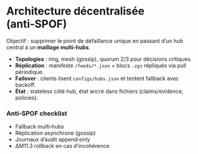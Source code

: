 # Architecture décentralisée (anti‑SPOF)

Objectif : supprimer le point de défaillance unique en passant d’un hub central à un **maillage multi‑hubs**.
- **Topologies** : ring, mesh (gossip), quorum 2/3 pour décisions critiques.
- **Réplication** : manifeste `/feeds/*.json` + blocs `.zgs` répliqués via pull périodique.
- **Failover** : clients lisent `configs/hubs.json` et tentent fallback avec backoff.
- **État** : stateless côté hub, état ancré dans fichiers (claims/evidence, policies).

### Anti‑SPOF checklist
- Fallback multi‑hubs
- Réplication asynchrone (gossip)
- Journaux d’audit append‑only
- ΔM11.3 rollback en cas d’incohérence
